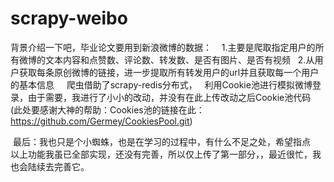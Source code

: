 # scrapy-weibo
背景介绍一下吧，毕业论文要用到新浪微博的数据：
    1.主要是爬取指定用户的所有微博的文本内容和点赞数、评论数、转发数、是否有图片、是否有视频
    2.从用户获取每条原创微博的链接，进一步提取所有转发用户的url并且获取每一个用户的基本信息
    
   爬虫借助了scrapy-redis分布式，
   利用Cookie池进行模拟微博登录，由于需要，我进行了小小的改动，并没有在此上传改动之后Cookie池代码
   (此处要感谢大神的帮助：Cookies池的链接在此：https://github.com/Germey/CookiesPool.git)
  
  最后：我也只是个小蜘蛛，也是在学习的过程中，有什么不足之处，希望指点
        以上功能我虽已全部实现，还没有完善，所以仅上传了第一部分，，最近很忙，我也会陆续去完善它。
   
